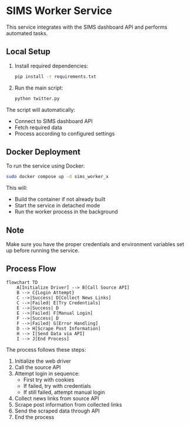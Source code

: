 # SIMS Worker Service

This service integrates with the SIMS dashboard API and performs automated tasks.

## Local Setup

1. Install required dependencies:
   ```bash
   pip install -r requirements.txt
   ```

2. Run the main script:
   ```bash
   python twitter.py
   ```

The script will automatically:
- Connect to SIMS dashboard API
- Fetch required data
- Process according to configured settings

## Docker Deployment

To run the service using Docker:

```bash
sudo docker compose up -d sims_worker_x
```

This will:
- Build the container if not already built
- Start the service in detached mode
- Run the worker process in the background

## Note

Make sure you have the proper credentials and environment variables set up before running the service.

## Process Flow

```mermaid
flowchart TD
    A[Initialize Driver] --> B[Call Source API]
    B --> C{Login Attempt}
    C -->|Success| D[Collect News Links]
    C -->|Failed| E[Try Credentials]
    E -->|Success| D
    E -->|Failed| F[Manual Login]
    F -->|Success| D
    F -->|Failed| G[Error Handling]
    D --> H[Scrape Post Information]
    H --> I[Send Data via API]
    I --> J[End Process]
```

The process follows these steps:
1. Initialize the web driver
2. Call the source API
3. Attempt login in sequence:
   - First try with cookies
   - If failed, try with credentials
   - If still failed, attempt manual login
4. Collect news links from source API
5. Scrape post information from collected links
6. Send the scraped data through API
7. End the process 
